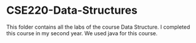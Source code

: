# CSE220-Data-Structures
This folder contains all the labs of the course Data Structure. I completed this course in my second year. We used java for this course.
